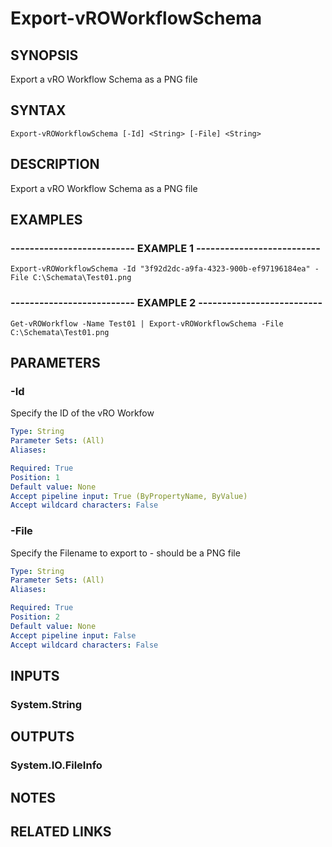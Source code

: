 # Export-vROWorkflowSchema

## SYNOPSIS
Export a vRO Workflow Schema as a PNG file

## SYNTAX

```
Export-vROWorkflowSchema [-Id] <String> [-File] <String>
```

## DESCRIPTION
Export a vRO Workflow Schema as a PNG file

## EXAMPLES

### -------------------------- EXAMPLE 1 --------------------------
```
Export-vROWorkflowSchema -Id "3f92d2dc-a9fa-4323-900b-ef97196184ea" -File C:\Schemata\Test01.png
```

### -------------------------- EXAMPLE 2 --------------------------
```
Get-vROWorkflow -Name Test01 | Export-vROWorkflowSchema -File C:\Schemata\Test01.png
```

## PARAMETERS

### -Id
Specify the ID of the vRO Workfow

```yaml
Type: String
Parameter Sets: (All)
Aliases: 

Required: True
Position: 1
Default value: None
Accept pipeline input: True (ByPropertyName, ByValue)
Accept wildcard characters: False
```

### -File
Specify the Filename to export to - should be a PNG file

```yaml
Type: String
Parameter Sets: (All)
Aliases: 

Required: True
Position: 2
Default value: None
Accept pipeline input: False
Accept wildcard characters: False
```

## INPUTS

### System.String

## OUTPUTS

### System.IO.FileInfo

## NOTES

## RELATED LINKS

